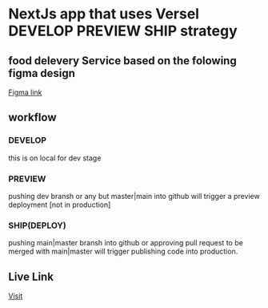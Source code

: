 # NextJs app that uses Versel DEVELOP PREVIEW SHIP strategy 
## food delevery Service based on the folowing figma design 
[Figma link](https://www.figma.com/file/4I0g5h5omkYF4ESpq6Z7yk/Web-App-(Copy)?node-id=0%3A1)
## workflow
### DEVELOP
this is on local for dev stage 
### PREVIEW 
pushing dev bransh or any but master|main into github will trigger a preview deployment [not in production]
### SHIP(DEPLOY)
pushing main|master bransh into github or approving pull request to be merged with main|master will trigger publishing code into production.

## Live Link 
[Visit](https://delivery-next.vercel.app/)

